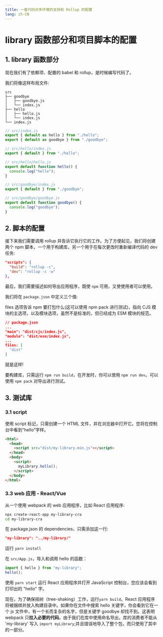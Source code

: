 ```yaml
---
title: 一套代码对多环境的支持和 Rollup 的配置
lang: zh-CN
---
```


# library 函数部分和项目脚本的配置

## 1. library 函数部分

现在我们有了依赖项、配置的 babel 和 rollup，是时候编写代码了。

我们将像这样布局文件:

```
src
├── goodbye
│   ├── goodbye.js
│   └── index.js
├── hello
│   ├── hello.js
│   └── index.js
└── index.js
```

```js
// src/index.js
export { default as hello } from "./hello";
export { default as goodbye } from "./goodbye";
```

```js
// src/hello/index.js
export { default } from "./hello";
```

```js
// src/hello/hello.js
export default function hello() {
  console.log("hello");
}
```

```js
// src/goodbye/index.js
export { default } from "./goodbye";
```

```js
// src/goodbye/goodbye.js
export default function goodbye() {
  console.log("goodbye");
}
```

## 2. 脚本的配置

接下来我们需要调用 rollup 并告诉它执行它的工作。为了方便起见，我们将创建两个 npm 脚本，一个用于构建库，另一个用于在每次更改时重新编译代码的 dev 任务:

```json
"scripts": {
  "build": "rollup -c",
  "dev": "rollup -c -w"
},
```

最后，我们需要描述如何导出应用程序，既使 `npm` 可用，又使使用者可以使用。

我们将在 `package.json` 中定义三个值:

files 选项告诉 npm 要打包什么(这可以使用 npm pack 进行测试)，指向 CJS 模块的主选项，以及模块选项，虽然不是标准的，但已经成为 ESM 模块的规范。

```json
// package.json
...
"main": "dist/cjs/index.js",
"module": "dist/esm/index.js",
...
files: [
  "dist"
]
```

就是这样!

要构建库，只需运行 `npm run build`，在开发时，你可以使用 `npm run dev`。可以使用 `npm pack` 对导出进行测试。

## 3. 测试库

### 3.1 script

使用 script 标记，只需创建一个 HTML 文件，并在浏览器中打开它。您将在控制台中看到“hello”字样。

```html
<html>
  <head>
    <script src="dist/my-library.min.js"></script>
  </head>
  <body>
    <script>
      myLibrary.hello();
    </script>
  </body>
</html>
```

### 3.3 web 应用 - React/Vue

从一个使用 webpack 的 web 应用程序，比如 React 应用程序:

```sh
npx create-react-app my-library-cra
cd my-library-cra
```

在 package.json 的 dependencies，只需添加这一行:

```json
"my-library": "../my-library/"
```

运行 `yarn install`

在 `src/App.js`，导入和调用 hello 的函数：

```js
import { hello } from "my-library";
hello();
```

使用 `yarn start` 运行 React 应用程序并打开 JavaScript 控制台，您应该会看到打印出的 "hello" 字。

现在，为了确保摇树（tree-shaking）工作，运行`yarn build`。React 应用程序将被捆绑并放入构建目录中。如果你在文件中搜索 hello 关键字，你会看到它在一个 js 文件中，有一个长而复杂的名字，但是关键字 goodbye 却找不到。这表明 webpack 只**拉入必要的代码**。由于我们在库中使用命名导出，库的消费者不能从 'my-library' 写入 `import myLibrary`;并且错误地导入了整个包，而只使用了其中的一部分。
